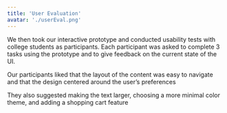 ```yaml
---
title: 'User Evaluation'
avatar: './userEval.png'
---
```


We then took our interactive prototype and conducted usability tests with college students as participants.
Each participant was asked to complete 3 tasks using the prototype and to give feedback on the current state of the UI.

Our participants liked that the layout of the content was easy to navigate and that the design centered around the user’s preferences

They also suggested making the text larger, choosing a more minimal color theme, and adding a shopping cart feature
